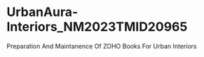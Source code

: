 # UrbanAura-Interiors_NM2023TMID20965
Preparation And Maintanence Of ZOHO Books For Urban Interiors
